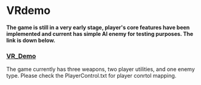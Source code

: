 # VRdemo
**The game is still in a very early stage, player's core features have been implemented and current has simple AI enemy for testing purposes. The link is down below.**
### **[VR_Demo](https://drive.google.com/drive/folders/1BCVE_zwTb-LCiyo8-XzKHLrdnMQhq45U?usp=sharing)**
The game currently has three weapons, two player utilities, and one enemy type. Please check the PlayerControl.txt for player conrtol mapping. 